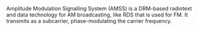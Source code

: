 Amplitude Modulation Signalling System (AMSS) is a DRM-based radiotext and data technology for AM broadcasting, like RDS that is used for FM. It transmits as a subcarrier, phase-modulating the carrier frequency.